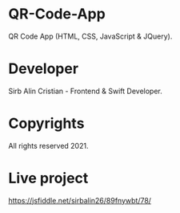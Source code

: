 # QR-Code-App
QR Code App (HTML, CSS, JavaScript &amp; JQuery).

# Developer
Sirb Alin Cristian - Frontend & Swift Developer.

# Copyrights
All rights reserved 2021.

# Live project
https://jsfiddle.net/sirbalin26/89fnywbt/78/
